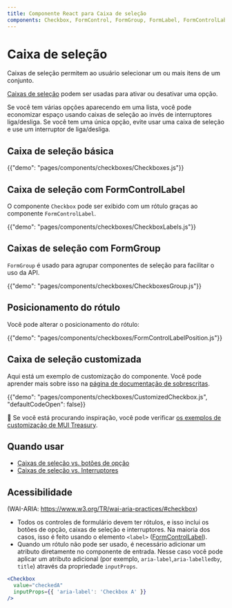 ```yaml
---
title: Componente React para Caixa de seleção
components: Checkbox, FormControl, FormGroup, FormLabel, FormControlLabel
---
```


# Caixa de seleção

<p class="description">Caixas de seleção permitem ao usuário selecionar um ou mais itens de um conjunto.</p>

[Caixas de seleção](https://material.io/design/components/selection-controls.html#checkboxes) podem ser usadas para ativar ou desativar uma opção.

Se você tem várias opções aparecendo em uma lista, você pode economizar espaço usando caixas de seleção ao invés de interruptores liga/desliga. Se você tem uma única opção, evite usar uma caixa de seleção e use um interruptor de liga/desliga.

## Caixa de seleção básica

{{"demo": "pages/components/checkboxes/Checkboxes.js"}}

## Caixa de seleção com FormControlLabel

O componente `Checkbox` pode ser exibido com um rótulo graças ao componente `FormControlLabel`.

{{"demo": "pages/components/checkboxes/CheckboxLabels.js"}}

## Caixas de seleção com FormGroup

`FormGroup` é usado para agrupar componentes de seleção para facilitar o uso da API.

{{"demo": "pages/components/checkboxes/CheckboxesGroup.js"}}

## Posicionamento do rótulo

Você pode alterar o posicionamento do rótulo:

{{"demo": "pages/components/checkboxes/FormControlLabelPosition.js"}}

## Caixa de seleção customizada

Aqui está um exemplo de customização do componente. Você pode aprender mais sobre isso na [página de documentação de sobrescritas](/customization/components/).

{{"demo": "pages/components/checkboxes/CustomizedCheckbox.js", "defaultCodeOpen": false}}

🎨 Se você está procurando inspiração, você pode verificar [os exemplos de customização de MUI Treasury](https://mui-treasury.com/styles/checkbox).

## Quando usar

- [Caixas de seleção vs. botões de opção](https://www.nngroup.com/articles/checkboxes-vs-radio-buttons/)
- [Caixas de seleção vs. Interruptores](https://uxplanet.org/checkbox-vs-toggle-switch-7fc6e83f10b8)

## Acessibilidade

(WAI-ARIA: https://www.w3.org/TR/wai-aria-practices/#checkbox)

- Todos os controles de formulário devem ter rótulos, e isso inclui os botões de opção, caixas de seleção e interruptores. Na maioria dos casos, isso é feito usando o elemento `<label>` ([FormControlLabel](/api/form-control-label/)).
- Quando um rótulo não pode ser usado, é necessário adicionar um atributo diretamente no componente de entrada. Nesse caso você pode aplicar um atributo adicional (por exemplo, `aria-label`,`aria-labelledby`, `title`) através da propriedade `inputProps`.

```jsx
<Checkbox
  value="checkedA"
  inputProps={{ 'aria-label': 'Checkbox A' }}
/>
```